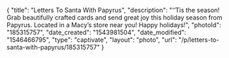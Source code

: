 {
    "title": "Letters To Santa With Papyrus",
    "description": "‘‘Tis the season! Grab beautifully crafted cards and send great joy this holiday season from Papyrus. Located in a Macy’s store near you! Happy holidays!",
    "photoId": "185315757",
    "date_created": "1543981504",
    "date_modified": "1546466795",
    "type": "captivate",
    "layout": "photo",
    "url": "\/p\/letters-to-santa-with-papyrus\/185315757"
}